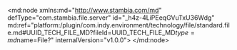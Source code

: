 <?xml version="1.0" encoding="UTF-8"?>
<md:node xmlns:md="http://www.stambia.com/md" defType="com.stambia.file.server" id="_h4z-4LiPEeqGVuTxU36Wdg" md:ref="platform:/plugin/com.indy.environment/technology/file/standard.file.md#UUID_TECH_FILE_MD?fileId=UUID_TECH_FILE_MD$type=md$name=File?" internalVersion="v1.0.0">
  <node defType="com.stambia.file.directory" id="_h4z-4biPEeqGVuTxU36Wdg" name="Multiple_Files_Folder">
    <attribute defType="com.stambia.file.directory.path" id="_h40l8LiPEeqGVuTxU36Wdg" value="%{env:workspace_loc}%/Training/Files_In/Multiple_Files"/>
  </node>
</md:node>
